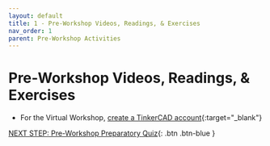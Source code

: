```yaml
---
layout: default
title: 1 - Pre-Workshop Videos, Readings, & Exercises
nav_order: 1
parent: Pre-Workshop Activities
---
```

# Pre-Workshop Videos, Readings, & Exercises

- For the Virtual Workshop, [create a TinkerCAD account](){:target="_blank"}

[NEXT STEP: Pre-Workshop Preparatory Quiz](pw_quiz.html){: .btn .btn-blue }
